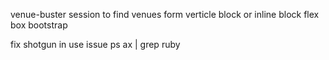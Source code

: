 venue-buster
session to find venues form verticle block or inline block flex box bootstrap

fix shotgun in use issue ps ax | grep ruby

